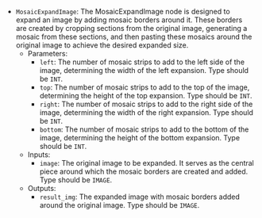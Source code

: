 - `MosaicExpandImage`: The MosaicExpandImage node is designed to expand an image by adding mosaic borders around it. These borders are created by cropping sections from the original image, generating a mosaic from these sections, and then pasting these mosaics around the original image to achieve the desired expanded size.
    - Parameters:
        - `left`: The number of mosaic strips to add to the left side of the image, determining the width of the left expansion. Type should be `INT`.
        - `top`: The number of mosaic strips to add to the top of the image, determining the height of the top expansion. Type should be `INT`.
        - `right`: The number of mosaic strips to add to the right side of the image, determining the width of the right expansion. Type should be `INT`.
        - `bottom`: The number of mosaic strips to add to the bottom of the image, determining the height of the bottom expansion. Type should be `INT`.
    - Inputs:
        - `image`: The original image to be expanded. It serves as the central piece around which the mosaic borders are created and added. Type should be `IMAGE`.
    - Outputs:
        - `result_img`: The expanded image with mosaic borders added around the original image. Type should be `IMAGE`.
